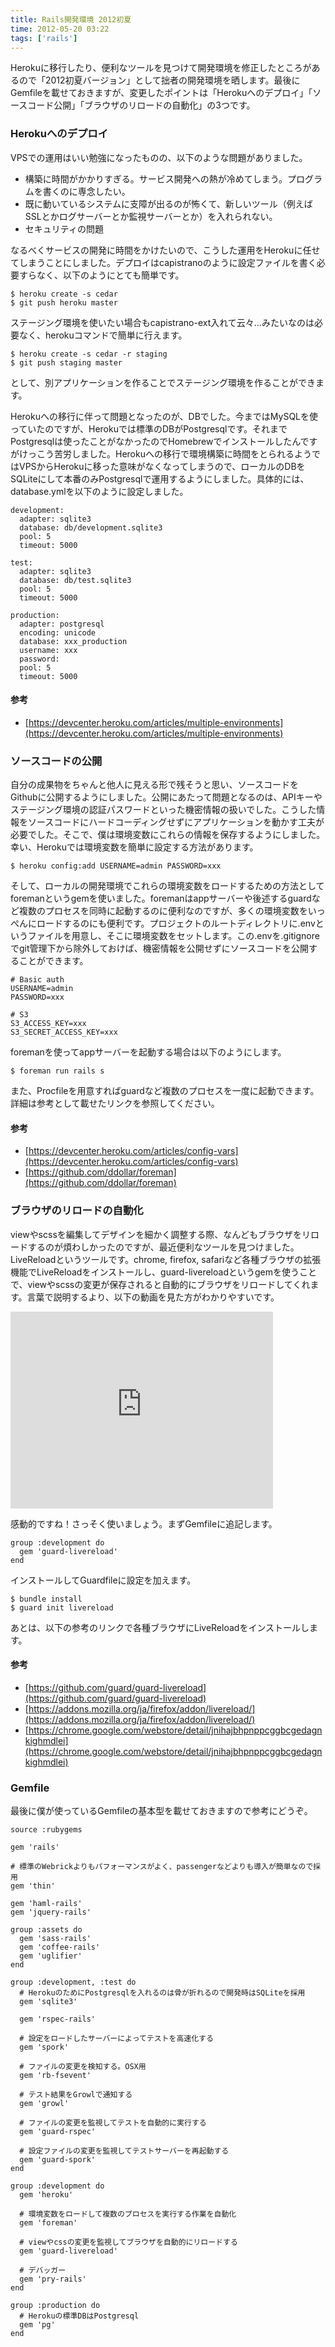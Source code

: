 ```yaml
---
title: Rails開発環境 2012初夏
time: 2012-05-20 03:22
tags: ['rails']
---
```


Herokuに移行したり、便利なツールを見つけて開発環境を修正したところがあるので「2012初夏バージョン」として拙者の開発環境を晒します。最後にGemfileを載せておきますが、変更したポイントは「Herokuへのデプロイ」「ソースコード公開」「ブラウザのリロードの自動化」の3つです。

### Herokuへのデプロイ

VPSでの運用はいい勉強になったものの、以下のような問題がありました。

- 構築に時間がかかりすぎる。サービス開発への熱が冷めてしまう。プログラムを書くのに専念したい。
- 既に動いているシステムに支障が出るのが怖くて、新しいツール（例えばSSLとかログサーバーとか監視サーバーとか）を入れられない。
- セキュリティの問題

なるべくサービスの開発に時間をかけたいので、こうした運用をHerokuに任せてしまうことにしました。デプロイはcapistranoのように設定ファイルを書く必要すらなく、以下のようにとても簡単です。

```
$ heroku create -s cedar
$ git push heroku master
```

ステージング環境を使いたい場合もcapistrano-ext入れて云々…みたいなのは必要なく、herokuコマンドで簡単に行えます。

```
$ heroku create -s cedar -r staging
$ git push staging master
```

として、別アプリケーションを作ることでステージング環境を作ることができます。

Herokuへの移行に伴って問題となったのが、DBでした。今まではMySQLを使っていたのですが、Herokuでは標準のDBがPostgresqlです。それまでPostgresqlは使ったことがなかったのでHomebrewでインストールしたんですがけっこう苦労しました。Herokuへの移行で環境構築に時間をとられるようではVPSからHerokuに移った意味がなくなってしまうので、ローカルのDBをSQLiteにして本番のみPostgresqlで運用するようにしました。具体的には、database.ymlを以下のように設定しました。

```
development:
  adapter: sqlite3
  database: db/development.sqlite3
  pool: 5
  timeout: 5000

test:
  adapter: sqlite3
  database: db/test.sqlite3
  pool: 5
  timeout: 5000

production:
  adapter: postgresql
  encoding: unicode
  database: xxx_production
  username: xxx
  password:
  pool: 5
  timeout: 5000
```

#### 参考

- [https://devcenter.heroku.com/articles/multiple-environments](https://devcenter.heroku.com/articles/multiple-environments)

### ソースコードの公開

自分の成果物をちゃんと他人に見える形で残そうと思い、ソースコードをGithubに公開するようにしました。公開にあたって問題となるのは、APIキーやステージング環境の認証パスワードといった機密情報の扱いでした。こうした情報をソースコードにハードコーディングせずにアプリケーションを動かす工夫が必要でした。そこで、僕は環境変数にこれらの情報を保存するようにしました。幸い、Herokuでは環境変数を簡単に設定する方法があります。

```
$ heroku config:add USERNAME=admin PASSWORD=xxx
```

そして、ローカルの開発環境でこれらの環境変数をロードするための方法としてforemanというgemを使いました。foremanはappサーバーや後述するguardなど複数のプロセスを同時に起動するのに便利なのですが、多くの環境変数をいっぺんにロードするのにも便利です。プロジェクトのルートディレクトリに.envというファイルを用意し、そこに環境変数をセットします。この.envを.gitignoreでgit管理下から除外しておけば、機密情報を公開せずにソースコードを公開することができます。

```
# Basic auth
USERNAME=admin
PASSWORD=xxx

# S3
S3_ACCESS_KEY=xxx
S3_SECRET_ACCESS_KEY=xxx
```

foremanを使ってappサーバーを起動する場合は以下のようにします。

```
$ foreman run rails s
```

また、Procfileを用意すればguardなど複数のプロセスを一度に起動できます。詳細は参考として載せたリンクを参照してください。

#### 参考

- [https://devcenter.heroku.com/articles/config-vars](https://devcenter.heroku.com/articles/config-vars)
- [https://github.com/ddollar/foreman](https://github.com/ddollar/foreman)

### ブラウザのリロードの自動化

viewやscssを編集してデザインを細かく調整する際、なんどもブラウザをリロードするのが煩わしかったのですが、最近便利なツールを見つけました。LiveReloadというツールです。chrome, firefox, safariなど各種ブラウザの拡張機能でLiveReloadをインストールし、guard-livereloadというgemを使うことで、viewやscssの変更が保存されると自動的にブラウザをリロードしてくれます。言葉で説明するより、以下の動画を見た方がわかりやすいです。

<iframe width="420" height="315" src="http://www.youtube.com/embed/EZ8vy_cNMVQ" frameborder="0" allowfullscreen></iframe>

感動的ですね！さっそく使いましょう。まずGemfileに追記します。

```
group :development do
  gem 'guard-livereload'
end
```

インストールしてGuardfileに設定を加えます。

```
$ bundle install
$ guard init livereload
```

あとは、以下の参考のリンクで各種ブラウザにLiveReloadをインストールします。

#### 参考

- [https://github.com/guard/guard-livereload](https://github.com/guard/guard-livereload)
- [https://addons.mozilla.org/ja/firefox/addon/livereload/](https://addons.mozilla.org/ja/firefox/addon/livereload/)
- [https://chrome.google.com/webstore/detail/jnihajbhpnppcggbcgedagnkighmdlei](https://chrome.google.com/webstore/detail/jnihajbhpnppcggbcgedagnkighmdlei)

### Gemfile

最後に僕が使っているGemfileの基本型を載せておきますので参考にどうぞ。

```
source :rubygems

gem 'rails'

# 標準のWebrickよりもパフォーマンスがよく、passengerなどよりも導入が簡単なので採用
gem 'thin'

gem 'haml-rails'
gem 'jquery-rails'

group :assets do
  gem 'sass-rails'
  gem 'coffee-rails'
  gem 'uglifier'
end

group :development, :test do
  # HerokuのためにPostgresqlを入れるのは骨が折れるので開発時はSQLiteを採用
  gem 'sqlite3'

  gem 'rspec-rails'

  # 設定をロードしたサーバーによってテストを高速化する
  gem 'spork'

  # ファイルの変更を検知する。OSX用
  gem 'rb-fsevent'

  # テスト結果をGrowlで通知する
  gem 'growl'

  # ファイルの変更を監視してテストを自動的に実行する
  gem 'guard-rspec'

  # 設定ファイルの変更を監視してテストサーバーを再起動する
  gem 'guard-spork'
end

group :development do
  gem 'heroku'

  # 環境変数をロードして複数のプロセスを実行する作業を自動化
  gem 'foreman'

  # viewやcssの変更を監視してブラウザを自動的にリロードする
  gem 'guard-livereload'

  # デバッガー
  gem 'pry-rails'
end

group :production do
  # Herokuの標準DBはPostgresql
  gem 'pg'
end
```
